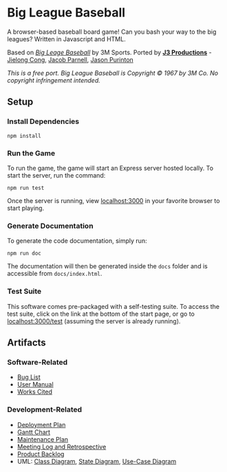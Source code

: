 # Big League Baseball

A browser-based baseball board game! Can you bash your way to the big leagues? Written in Javascript and HTML.

Based on *[Big Leage Baseball](https://boardgamegeek.com/boardgame/8502/big-league-baseball)* by 3M Sports. Ported by **[J3 Productions](https://github.com/J3Productions)** - [Jielong Cong](https://github.com/JielongCong), [Jacob Parnell](https://github.com/compoundfraxure), [Jason Purinton](https://github.com/JasonPurinton)

*This is a free port. Big League Baseball is Copyright © 1967 by 3M Co. No copyright infringement intended.*

## Setup

### Install Dependencies

`npm install`

### Run the Game

To run the game, the game will start an Express server hosted locally. To start the server, run the command:

`npm run test`

Once the server is running, view [localhost:3000](http://localhost:3000) in your favorite browser to start playing.

### Generate Documentation

To generate the code documentation, simply run:

`npm run doc`

The documentation will then be generated inside the `docs` folder and is accessible from `docs/index.html`.

### Test Suite

This software comes pre-packaged with a self-testing suite. To access the test suite, click on the link at the bottom of the start page, or go to [localhost:3000/test](http://localhost:3000/test) (assuming the server is already running).

## Artifacts

### Software-Related

- [Bug List](https://github.com/J3Productions/big-league-baseball/blob/project4/docs/artifactsFolder/BUGLIST.md)
- [User Manual](https://github.com/J3Productions/big-league-baseball/blob/project4/docs/artifactsFolder/userManual.pdf)
- [Works Cited](https://github.com/J3Productions/big-league-baseball/blob/project4/docs/artifactsFolder/WORKSCITED.md)

### Development-Related

* [Deployment Plan](https://github.com/J3Productions/big-league-baseball/blob/project4/docs/artifactsFolder/Big%20League%20Baseball%20Deployment%20Plan.docx)
* [Gantt Chart](https://github.com/J3Productions/big-league-baseball/blob/project4/docs/artifactsFolder/gantt-120518.png)
* [Maintenance Plan](https://github.com/J3Productions/big-league-baseball/blob/project4/docs/artifactsFolder/Maintance%20plan.docx)
* [Meeting Log and Retrospective](https://github.com/J3Productions/big-league-baseball/blob/project4/docs/artifactsFolder/Write-up.docx)
* [Product Backlog](https://github.com/J3Productions/big-league-baseball/blob/project4/docs/artifactsFolder/backlog.pdf)
* UML: [Class Diagram](https://github.com/J3Productions/big-league-baseball/blob/project4/docs/artifactsFolder/Flow_diagram.jpg), [State Diagram](https://github.com/J3Productions/big-league-baseball/blob/project4/docs/artifactsFolder/State%20Diagram.jpg), [Use-Case Diagram](https://github.com/J3Productions/big-league-baseball/blob/project4/docs/artifactsFolder/Use%20Case%20Diagram.jpg)


